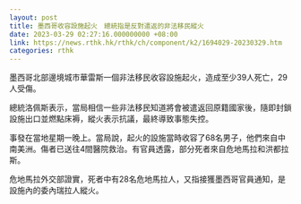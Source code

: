 ```yaml
---
layout: post
title: 墨西哥收容設施起火　總統指是反對遣返的非法移民縱火
date: 2023-03-29 02:27:16.000000000 +08:00
link: https://news.rthk.hk/rthk/ch/component/k2/1694029-20230329.htm
categories: rthk
---
```


墨西哥北部邊境城市華雷斯一個非法移民收容設施起火，造成至少39人死亡，29人受傷。

總統洛佩斯表示，當局相信一些非法移民知道將會被遣返回原籍國家後，隨即封鎖設施出口並燃點床褥，縱火表示抗議，最終導致事態失控。

事發在當地星期一晚上。當局說，起火的設施當時收容了68名男子，他們來自中南美洲。傷者已送往4間醫院救治。有官員透露，部分死者來自危地馬拉和洪都拉斯。

危地馬拉外交部證實，死者中有28名危地馬拉人，又指接獲墨西哥官員通知，是設施內的委內瑞拉人縱火。
